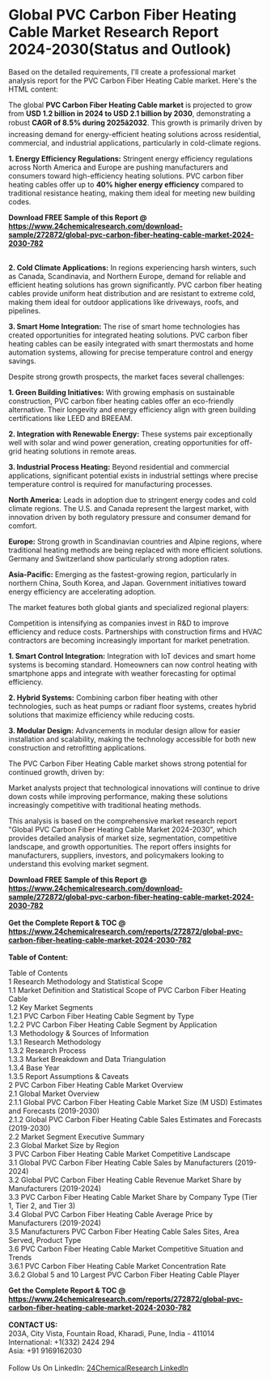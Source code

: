 <h1>Global PVC Carbon Fiber Heating Cable Market Research Report 2024-2030(Status and Outlook)</h1><p>Based on the detailed requirements, I'll create a professional market analysis report for the PVC Carbon Fiber Heating Cable market. Here's the HTML content:


</p><p>The global <strong>PVC Carbon Fiber Heating Cable market</strong> is projected to grow from <strong>USD 1.2 billion in 2024 to USD 2.1 billion by 2030</strong>, demonstrating a robust <strong>CAGR of 8.5% during 2025â2032</strong>. This growth is primarily driven by increasing demand for energy-efficient heating solutions across residential, commercial, and industrial applications, particularly in cold-climate regions.</p><p><strong>1. Energy Efficiency Regulations:</strong>
Stringent energy efficiency regulations across North America and Europe are pushing manufacturers and consumers toward high-efficiency heating solutions. PVC carbon fiber heating cables offer up to <strong>40% higher energy efficiency</strong> compared to traditional resistance heating, making them ideal for meeting new building codes.</p><div><b>Download FREE Sample of this Report @ 
            <a href="https://www.24chemicalresearch.com/download-sample/272872/global-pvc-carbon-fiber-heating-cable-market-2024-2030-782">
            https://www.24chemicalresearch.com/download-sample/272872/global-pvc-carbon-fiber-heating-cable-market-2024-2030-782</a></b></div><br><p><strong>2. Cold Climate Applications:</strong>
In regions experiencing harsh winters, such as Canada, Scandinavia, and Northern Europe, demand for reliable and efficient heating solutions has grown significantly. PVC carbon fiber heating cables provide uniform heat distribution and are resistant to extreme cold, making them ideal for outdoor applications like driveways, roofs, and pipelines.</p><p><strong>3. Smart Home Integration:</strong>
The rise of smart home technologies has created opportunities for integrated heating solutions. PVC carbon fiber heating cables can be easily integrated with smart thermostats and home automation systems, allowing for precise temperature control and energy savings.</p><p>Despite strong growth prospects, the market faces several challenges:</p><p><strong>1. Green Building Initiatives:</strong>
With growing emphasis on sustainable construction, PVC carbon fiber heating cables offer an eco-friendly alternative. Their longevity and energy efficiency align with green building certifications like LEED and BREEAM.</p><p><strong>2. Integration with Renewable Energy:</strong>
These systems pair exceptionally well with solar and wind power generation, creating opportunities for off-grid heating solutions in remote areas.</p><p><strong>3. Industrial Process Heating:</strong>
Beyond residential and commercial applications, significant potential exists in industrial settings where precise temperature control is required for manufacturing processes.</p><p><strong>North America:</strong> Leads in adoption due to stringent energy codes and cold climate regions. The U.S. and Canada represent the largest market, with innovation driven by both regulatory pressure and consumer demand for comfort.</p><p><strong>Europe:</strong> Strong growth in Scandinavian countries and Alpine regions, where traditional heating methods are being replaced with more efficient solutions. Germany and Switzerland show particularly strong adoption rates.</p><p><strong>Asia-Pacific:</strong> Emerging as the fastest-growing region, particularly in northern China, South Korea, and Japan. Government initiatives toward energy efficiency are accelerating adoption.</p><p>The market features both global giants and specialized regional players:</p><p>Competition is intensifying as companies invest in R&amp;D to improve efficiency and reduce costs. Partnerships with construction firms and HVAC contractors are becoming increasingly important for market penetration.</p><p><strong>1. Smart Control Integration:</strong>
Integration with IoT devices and smart home systems is becoming standard. Homeowners can now control heating with smartphone apps and integrate with weather forecasting for optimal efficiency.</p><p><strong>2. Hybrid Systems:</strong>
Combining carbon fiber heating with other technologies, such as heat pumps or radiant floor systems, creates hybrid solutions that maximize efficiency while reducing costs.</p><p><strong>3. Modular Design:</strong>
Advancements in modular design allow for easier installation and scalability, making the technology accessible for both new construction and retrofitting applications.</p><p>The PVC Carbon Fiber Heating Cable market shows strong potential for continued growth, driven by:</p><p>Market analysts project that technological innovations will continue to drive down costs while improving performance, making these solutions increasingly competitive with traditional heating methods.</p><p>This analysis is based on the comprehensive market research report "Global PVC Carbon Fiber Heating Cable Market 2024-2030", which provides detailed analysis of market size, segmentation, competitive landscape, and growth opportunities. The report offers insights for manufacturers, suppliers, investors, and policymakers looking to understand this evolving market segment.</p><div><b>Download FREE Sample of this Report @ 
            <a href="https://www.24chemicalresearch.com/download-sample/272872/global-pvc-carbon-fiber-heating-cable-market-2024-2030-782">
            https://www.24chemicalresearch.com/download-sample/272872/global-pvc-carbon-fiber-heating-cable-market-2024-2030-782</a></b></div><br><div><b>Get the Complete Report & TOC @ 
            <a href="https://www.24chemicalresearch.com/reports/272872/global-pvc-carbon-fiber-heating-cable-market-2024-2030-782">
            https://www.24chemicalresearch.com/reports/272872/global-pvc-carbon-fiber-heating-cable-market-2024-2030-782</a></b></div><br>
            <b>Table of Content:</b><p>Table of Contents<br />
1 Research Methodology and Statistical Scope<br />
1.1 Market Definition and Statistical Scope of PVC Carbon Fiber Heating Cable<br />
1.2 Key Market Segments<br />
1.2.1 PVC Carbon Fiber Heating Cable Segment by Type<br />
1.2.2 PVC Carbon Fiber Heating Cable Segment by Application<br />
1.3 Methodology & Sources of Information<br />
1.3.1 Research Methodology<br />
1.3.2 Research Process<br />
1.3.3 Market Breakdown and Data Triangulation<br />
1.3.4 Base Year<br />
1.3.5 Report Assumptions & Caveats<br />
2 PVC Carbon Fiber Heating Cable Market Overview<br />
2.1 Global Market Overview<br />
2.1.1 Global PVC Carbon Fiber Heating Cable Market Size (M USD) Estimates and Forecasts (2019-2030)<br />
2.1.2 Global PVC Carbon Fiber Heating Cable Sales Estimates and Forecasts (2019-2030)<br />
2.2 Market Segment Executive Summary<br />
2.3 Global Market Size by Region<br />
3 PVC Carbon Fiber Heating Cable Market Competitive Landscape<br />
3.1 Global PVC Carbon Fiber Heating Cable Sales by Manufacturers (2019-2024)<br />
3.2 Global PVC Carbon Fiber Heating Cable Revenue Market Share by Manufacturers (2019-2024)<br />
3.3 PVC Carbon Fiber Heating Cable Market Share by Company Type (Tier 1, Tier 2, and Tier 3)<br />
3.4 Global PVC Carbon Fiber Heating Cable Average Price by Manufacturers (2019-2024)<br />
3.5 Manufacturers PVC Carbon Fiber Heating Cable Sales Sites, Area Served, Product Type<br />
3.6 PVC Carbon Fiber Heating Cable Market Competitive Situation and Trends<br />
3.6.1 PVC Carbon Fiber Heating Cable Market Concentration Rate<br />
3.6.2 Global 5 and 10 Largest PVC Carbon Fiber Heating Cable Player</p><div><b>Get the Complete Report & TOC @ 
            <a href="https://www.24chemicalresearch.com/reports/272872/global-pvc-carbon-fiber-heating-cable-market-2024-2030-782">
            https://www.24chemicalresearch.com/reports/272872/global-pvc-carbon-fiber-heating-cable-market-2024-2030-782</a></b></div><br><b>CONTACT US:</b><br>
            203A, City Vista, Fountain Road, Kharadi, Pune, India - 411014<br>
            International: +1(332) 2424 294<br>
            Asia: +91 9169162030 <br><br>
            Follow Us On LinkedIn: <a href="https://www.linkedin.com/company/24chemicalresearch/">24ChemicalResearch LinkedIn</a>